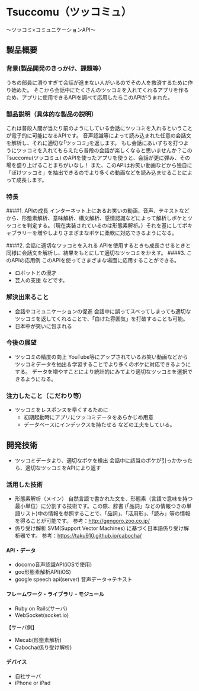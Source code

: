# Tsuccomu（ツッコミュ）
～ツッコミ×コミュニケーションAPI～

## 製品概要
### 背景(製品開発のきっかけ、課題等）
うちの部員に滑りすぎて会話が進まない人がいるのでその人を救済するために作り始めた。
そこから会話中にたくさんのツッコミを入れてくれるアプリを作るため、アプリに使用できるAPIを調べて応用したらこのAPIがうまれた。

### 製品説明（具体的な製品の説明）
これは普段人間が当たり前のようにしている会話にツッコミを入れるということが電子的に可能になるAPIです。
音声認識等によって読み込まれた任意の会話文を解析し、それに適切な｢ツッコミ｣を返します。
もし会話にあいずちを打つようにツッコミを入れてもらえたら普段の会話が楽しくなると思いませんか？この Tsuccomu(ツッコミュ) のAPIを使ったアプリを使うと、会話が更に弾み、その場を盛り上げることまちがいなし！
また、このAPIはお笑い動画などから独自に「ぼけツッコミ」を抽出できるのでより多くの動画などを読み込ませることによって成長します。

### 特長
####1. APIの成長
インターネット上にあるお笑いの動画、音声、テキストなどから、形態素解析、意味解析、構文解析、感情認識などによって解析しボケとツッコミを判定する。（現在実装されているのは形態素解析。）それを基にしてボキャブラリーを増やしよりさまざまなボケに柔軟に対応できるようになる。

####2. 会話に適切なツッコミを入れる
APIを使用するときも成長させるときと同様に会話文を解析し、結果をもとにして適切なツッコミをかえす。
####3. このAPIの応用例
このAPIを使ってさまざまな場面に応用することができる。
+ ロボットとの漫才
+ 芸人の支援
などです。

### 解決出来ること
* 会話やコミュニケーションの促進
会話中に誤ってスベってしまっても適切なツッコミを返してくれることで、「白けた雰囲気」を打破することも可能。
* 日本中が笑いに包まれる

### 今後の展望
* ツッコミの精度の向上
YouTube等にアップされているお笑い動画などからツッコミデータを抽出＆学習することでより多くのボケに対応できるようにする。
データを増やすことにより統計的にみてより適切なツッコミを選択できるようになる。

### 注力したこと（こだわり等）
* ツッコミをレスポンスを早くするために
    + 初期起動時にアプリにツッコミデータをあらかじめ用意
    + データベースにインデックスを持たせる
などの工夫をしている。

## 開発技術
* ツッコミデータより、適切なボケを検出
会話中に該当のボケが引っかかったら、適切なツッコミをAPIにより返す

### 活用した技術
* 形態素解析（メイン）
自然言語で書かれた文を、形態素（言語で意味を持つ最小単位）に分割する技術です。この際、辞書 (「品詞」などの情報つきの単語リスト)中の情報を参照することで、「品詞」、「活用形」、「読み」等の情報を得ることが可能です。
参考：http://gengoro.zoo.co.jp/
* 係り受け解析
SVM(Support Vector Machines) に基づく日本語係り受け解析器です。
参考：https://taku910.github.io/cabocha/

#### API・データ
* docomo音声認識API(iOSで使用)
* goo形態素解析API(iOS)
* google speech api(server)
音声データ->テキスト

#### フレームワーク・ライブラリ・モジュール
* Ruby on Rails(サーバ)
* WebSocket(socket.io)

【サーバ側】
* Mecab(形態素解析)
* Cabocha(係り受け解析)

#### デバイス
* 自社サーバ
* iPhone or iPad

